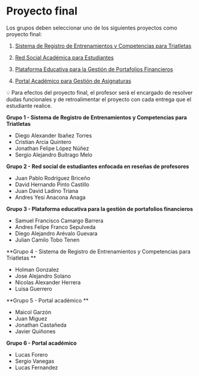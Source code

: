 # Proyecto final

Los grupos deben seleccionar uno de los siguientes proyectos como proyecto final:

1. [Sistema de Registro de Entrenamientos y Competencias para Triatletas](Proyecto%20final%2FSistema%20de%20Registro%20de%20Entrenamientos%20y%20Competencias%20para%20Triatletas.md)

2. [Red Social Académica para Estudiantes](Proyecto%20final%2FRed%20Social%20Acad%C3%A9mica%20para%20Estudiantes.md)

3. [Plataforma Educativa para la Gestión de Portafolios Financieros](Proyecto%20final%2FPlataforma%20Educativa%20para%20la%20Gesti%C3%B3n%20de%20Portafolios%20Financieros.md)

4. [Portal Académico para Gestión de Asignaturas](Proyecto%20final%2FPortal%20Acad%C3%A9mico%20para%20Gesti%C3%B3n%20de%20Asignaturas.md)

<aside>

💡 Para efectos del proyecto final, el profesor será el encargado de resolver dudas funcionales y de retroalimentar el proyecto con cada entrega que el estudiante realice.

</aside>

**Grupo 1 - Sistema de Registro de Entrenamientos y Competencias para Triatletas**

- Diego Alexander Ibañez Torres
- Cristian Arcia Quintero
- Jonathan Felipe López Núñez
- Sergio Alejandro Buitrago Melo

**Grupo 2 - Red social de estudiantes enfocada en reseñas de profesores**

- Juan Pablo Rodríguez Briceño
- David Hernando Pinto Castillo
- Juan David Ladino Triana
- Andres Yesi Anacona Anaga

**Grupo 3 - Plataforma educativa para la gestión de portafolios financieros**

- Samuel Francisco Camargo Barrera
- Andres Felipe Franco Sepulveda
- Diego Alejandro Arévalo Guevara
- Julian Camilo Tobo Tenen

**Grupo 4 - Sistema de Registro de Entrenamientos y Competencias para Triatletas **
- Holman Gonzalez
- Jose Alejandro Solano
- Nicolas Alexander Herrera
- Luisa Guerrero

**Grupo 5 - Portal académico **
- Maicol Garzón
- Juan Miguez
- Jonathan Castañeda
- Javier Quiñones

**Grupo 6 - Portal académico**
- Lucas Forero
- Sergio Vanegas
- Lucas Fernandez

